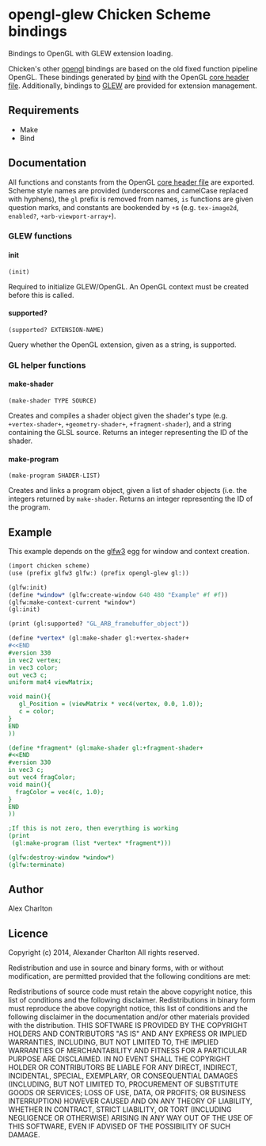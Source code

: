 # opengl-glew Chicken Scheme bindings

Bindings to OpenGL with GLEW extension loading.

Chicken's other [opengl](http://wiki.call-cc.org/eggref/4/opengl) bindings are based on the old fixed function pipeline OpenGL. These bindings generated by [bind](http://wiki.call-cc.org/eggref/4/bind) with the OpenGL [core header file](http://www.opengl.org/registry/api/GL/glcorearb.h). Additionally, bindings to [GLEW](http://glew.sourceforge.net/) are provided for extension management.

## Requirements
- Make
- Bind

## Documentation
All functions and constants from the OpenGL [core header file](http://www.opengl.org/registry/api/GL/glcorearb.h) are exported. Scheme style names are provided (underscores and camelCase replaced with hyphens), the `gl` prefix is removed from names, `is` functions are given question marks, and constants are bookended by `+`s (e.g. `tex-image2d`, `enabled?`, `+arb-viewport-array+`).

### GLEW functions
#### init
    (init)

Required to initialize GLEW/OpenGL. An OpenGL context must be created before this is called.

#### supported?
    (supported? EXTENSION-NAME)

Query whether the OpenGL extension, given as a string, is supported.

### GL helper functions
#### make-shader
    (make-shader TYPE SOURCE)

Creates and compiles a shader object given the shader's type (e.g. `+vertex-shader+`, `+geometry-shader+`, `+fragment-shader`), and a string containing the GLSL source. Returns an integer representing the ID of the shader.

#### make-program
    (make-program SHADER-LIST)

Creates and links a program object, given a list of shader objects (i.e. the integers returned by `make-shader`. Returns an integer representing the ID of the program.



## Example
This example depends on the [glfw3](http://wiki.call-cc.org/eggref/4/glfw3) egg for window and context creation.

``` Scheme
(import chicken scheme)
(use (prefix glfw3 glfw:) (prefix opengl-glew gl:))

(glfw:init)
(define *window* (glfw:create-window 640 480 "Example" #f #f))
(glfw:make-context-current *window*)
(gl:init)

(print (gl:supported? "GL_ARB_framebuffer_object"))

(define *vertex* (gl:make-shader gl:+vertex-shader+
#<<END
#version 330
in vec2 vertex;
in vec3 color;
out vec3 c;
uniform mat4 viewMatrix;

void main(){
   gl_Position = (viewMatrix * vec4(vertex, 0.0, 1.0));
   c = color;
}
END
))

(define *fragment* (gl:make-shader gl:+fragment-shader+
#<<END
#version 330
in vec3 c;
out vec4 fragColor;
void main(){
  fragColor = vec4(c, 1.0);
}
END
))

;If this is not zero, then everything is working
(print
 (gl:make-program (list *vertex* *fragment*)))

(glfw:destroy-window *window*)
(glfw:terminate)
```

## Author
Alex Charlton

## Licence
Copyright (c) 2014, Alexander Charlton
All rights reserved.

Redistribution and use in source and binary forms, with or without modification, are permitted provided that the following conditions are met:

Redistributions of source code must retain the above copyright notice, this list of conditions and the following disclaimer.
Redistributions in binary form must reproduce the above copyright notice, this list of conditions and the following disclaimer in the documentation and/or other materials provided with the distribution.
THIS SOFTWARE IS PROVIDED BY THE COPYRIGHT HOLDERS AND CONTRIBUTORS "AS IS" AND ANY EXPRESS OR IMPLIED WARRANTIES, INCLUDING, BUT NOT LIMITED TO, THE IMPLIED WARRANTIES OF MERCHANTABILITY AND FITNESS FOR A PARTICULAR PURPOSE ARE DISCLAIMED. IN NO EVENT SHALL THE COPYRIGHT HOLDER OR CONTRIBUTORS BE LIABLE FOR ANY DIRECT, INDIRECT, INCIDENTAL, SPECIAL, EXEMPLARY, OR CONSEQUENTIAL DAMAGES (INCLUDING, BUT NOT LIMITED TO, PROCUREMENT OF SUBSTITUTE GOODS OR SERVICES; LOSS OF USE, DATA, OR PROFITS; OR BUSINESS INTERRUPTION) HOWEVER CAUSED AND ON ANY THEORY OF LIABILITY, WHETHER IN CONTRACT, STRICT LIABILITY, OR TORT (INCLUDING NEGLIGENCE OR OTHERWISE) ARISING IN ANY WAY OUT OF THE USE OF THIS SOFTWARE, EVEN IF ADVISED OF THE POSSIBILITY OF SUCH DAMAGE.
